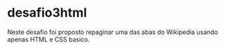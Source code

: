 # desafio3html

Neste desafio foi proposto repaginar uma das abas do Wikipedia usando apenas HTML e CSS basico.
